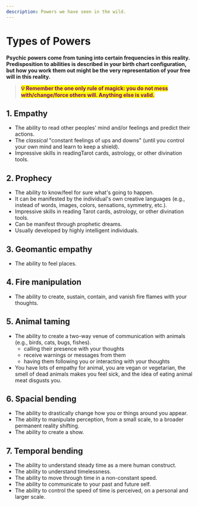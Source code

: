 ```yaml
---
description: Powers we have seen in the wild.
---
```


# Types of Powers

**Psychic powers come from tuning into certain frequencies in this reality. Predisposition to abilities is described in your birth chart configuration, but how you work them out might be the very representation of your free will in this reality.**



> <mark style="color:purple;">**💡 Remember the one only rule of magick: you do not mess with/change/force others will. Anything else is valid.**</mark>

## 1. Empathy

* The ability to read other peoples' mind and/or feelings and predict their actions.
* The _classical_ "constant feelings of ups and downs" (until you control your own mind and learn to keep a shield).
* Impressive skills in readingTarot cards, astrology, or other divination tools.



## 2. Prophecy

* The ability to know/feel for sure what's going to happen.&#x20;
* It can be manifested by the individual's own creative languages (e.g.,  instead of words, images, colors, sensations, symmetry, etc.).
* Impressive skills in reading Tarot cards, astrology, or other divination tools.
* Can be manifest through prophetic dreams.
* Usually developed by highly intelligent individuals.



## 3. Geomantic empathy

* The ability to feel places.



## 4. Fire manipulation

* The ability to create, sustain, contain, and vanish fire flames with your thoughts.



## 5. Animal taming

* The ability to create a two-way venue of communication with animals (e.g., birds, cats, bugs, fishes).
  * calling their presence with your thoughts
  * receive warnings or messages from them
  * having them following you or interacting with your thoughts
* You have lots of empathy for animal, you are vegan or vegetarian, the smell of dead animals makes you feel sick, and the idea of eating animal meat disgusts you.



## 6. Spacial bending

* The ability to drastically change how you or things around you appear.
* The ability to manipulate perception, from a small scale, to a broader permanent reality shifting.
* The ability to create a show.



## 7. Temporal bending

* The ability to understand steady time as a mere human construct.&#x20;
* The ability to understand timelessness.
* The ability to move through time in a non-constant speed.
* The ability to communicate to your past and future self.
* The ability to control the speed of time is perceived, on a personal and larger scale.



